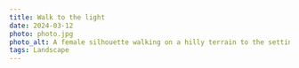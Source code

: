 ```yaml
---
title: Walk to the light
date: 2024-03-12
photo: photo.jpg
photo_alt: A female silhouette walking on a hilly terrain to the setting sun
tags: Landscape
---
```

